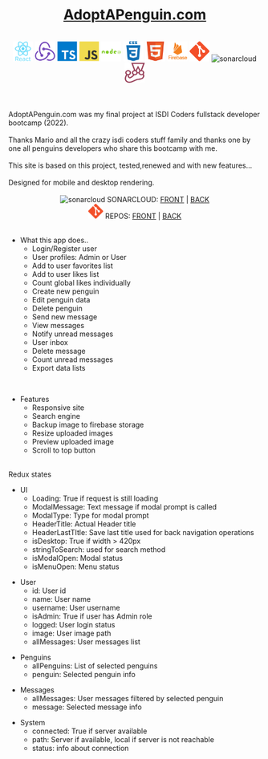 <div align="center">
     <h1><a href="https://adoptapenguin.netlify.app">AdoptAPenguin.com</a></h1>
    <br/>
    <img src="https://github.com/devicons/devicon/blob/master/icons/react/react-original-wordmark.svg" title="React" alt="React" width="40" height="40"/>
    <img src="https://github.com/devicons/devicon/blob/master/icons/redux/redux-original.svg" title="Redux" alt="Redux " width="40" height="40"/>
    <img src="https://github.com/devicons/devicon/blob/master/icons/typescript/typescript-plain.svg" title="typescript" alt="typescript" width="40" height="40"/>
    <img src="https://github.com/devicons/devicon/blob/master/icons/javascript/javascript-original.svg" title="JavaScript" alt="JavaScript" width="40" height="40"/>
    <img src="https://github.com/devicons/devicon/blob/master/icons/nodejs/nodejs-plain-wordmark.svg" title="NodeJS" alt="NodeJS" width="40" height="40"/>
    <img src="https://github.com/devicons/devicon/blob/master/icons/css3/css3-plain-wordmark.svg"  title="CSS3" alt="CSS" width="40" height="40"/>
    <img src="https://github.com/devicons/devicon/blob/master/icons/html5/html5-original.svg" title="HTML5" alt="HTML" width="40" height="40"/>
    <img src="https://github.com/devicons/devicon/blob/master/icons/firebase/firebase-plain-wordmark.svg" title="Firebase" alt="Firebase" width="40" height="40"/>
    <img src="https://github.com/devicons/devicon/blob/master/icons/git/git-plain.svg" title="Git" **alt="Git" width="40" height="40"/>
    <img src="https://avatars2.githubusercontent.com/u/39168408?s=460&v=4" title="sonarcloud" alt="sonarcloud" width="40" height="40"/> 
    <img src="https://github.com/devicons/devicon/blob/master/icons/jest/jest-plain.svg" title="jest" alt="jest" width="40" height="40"/>
</div>
 <br/><br/><br/>
<div className="message-container">
    AdoptAPenguin.com was my final project at ISDI Coders fullstack
    developer bootcamp (2022).
    <br />
    <br />
    Thanks Mario and all the crazy isdi coders stuff family and thanks one
    by one all penguins developers who share this bootcamp with me.
    <br />
    <br />
    This site is based on this project, tested,renewed and with new features...
    <br />
    <br />
    Designed for mobile and desktop rendering.
    <br />
    <br />
    <div align="center">
      <div>
        <img src="https://avatars2.githubusercontent.com/u/39168408?s=460&v=4" title="sonarcloud" alt="sonarcloud" width="30" height="30"/>        
        SONARCLOUD:
        <a href="https://sonarcloud.io/summary/overall?id=DanielMontesP_AdoptAPenguin-Front">FRONT</a>
        |
        <a href="https://sonarcloud.io/summary/overall?id=DanielMontesP_AdoptAPenguin-Back">BACK</a>
       </div
       <div>
          <img src="https://github.com/devicons/devicon/blob/master/icons/git/git-plain.svg" title="github" alt="gitHub" width="30" height="30"/>
          REPOS:
        <a href="https://github.com/DanielMontesP/AdoptAPenguin-Front">FRONT</a>
        |
        <a href="https://github.com/DanielMontesP/AdoptAPenguin-Back">BACK</a>
       </div>       
    </div>
    </div>
      <br/>
      <ul>
        <li>What this app does..
          <ul>
            <li>Login/Register user</li>
            <li>User profiles: Admin or User</li>
            <li>Add to user favorites list</li>
            <li>Add to user likes list</li>
            <li>Count global likes individually</li>
            <li>Create new penguin</li>
            <li>Edit penguin data</li>
            <li>Delete penguin</li>
            <li>Send new message</li>
            <li>View messages</li>
            <li>Notify unread messages</li>
            <li>User inbox</li>
            <li>Delete message</li>
            <li>Count unread messages</li>
            <li>Export data lists</li>
          </ul>
        </li>
      </ul>
     <br/>
      <ul>
        <li>Features     
          <ul>
            <li>Responsive site</li>
            <li>Search engine</li>
            <li>Backup image to firebase storage</li>
            <li>Resize uploaded images</li>
            <li>Preview uploaded image</li>
            <li>Scroll to top button</li>
          </ul>
        </li>
      </ul>
     <br/>
     Redux states
      <ul>
        <li>UI
          <ul>
            <li>Loading: True if request is still loading</li>
            <li>ModalMessage: Text message if modal prompt is called</li>
            <li>ModalType: Type for modal prompt</li>
            <li>HeaderTitle: Actual Header title</li>
            <li>HeaderLastTItle: Save last title used for back navigation operations</li>
            <li>isDesktop: True if width > 420px </li>
            <li>stringToSearch: used for search method</li>
            <li>isModalOpen: Modal status</li>
            <li>isMenuOpen: Menu status</li>
          </ul>
        </li>
      </ul>
      <ul>
        <li>User 
          <ul>
            <li>id: User id</li>
            <li>name: User name</li>
            <li>username: User username</li>
            <li>isAdmin: True if user has Admin role</li>
            <li>logged: User login status</li>
            <li>image: User image path</li>
            <li>allMessages: User messages list</li>
          </ul>
        </li >
      </ul>
    <ul>
      <li>Penguins 
        <ul>
          <li>allPenguins: List of selected penguins</li>
          <li>penguin: Selected penguin info</li>    
        </ul>
      </li>
    </ul>
    <ul>
      <li>Messages 
        <ul>
          <li>allMessages: User messages filtered by selected penguin</li>
          <li>message: Selected message info</li>    
        </ul>
      </li>
    </ul>
    <ul>
      <li>System 
        <ul>
            <li>connected: True if server available</li>
            <li>path: Server if available, local if server is not reachable</li>
            <li>status: info about connection</li>
        </ul>      
      </li>
    </ul>
</div>
